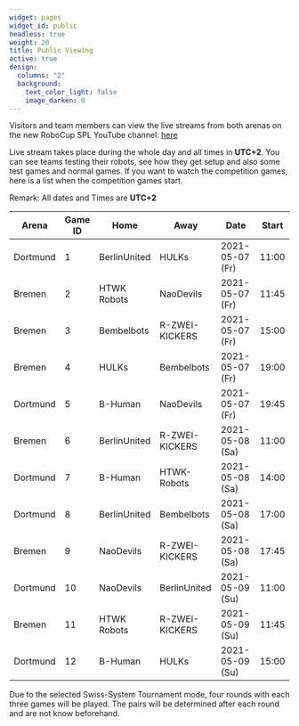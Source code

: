```yaml
---
widget: pages
widget_id: public
headless: true
weight: 20
title: Public Viewing
active: true
design:
  columns: "2"
  background:
    text_color_light: false
    image_darken: 0
---
```

Visitors and team members can view the live streams from both arenas on the new RoboCup SPL YouTube channel: [here](https://www.youtube.com/channel/UCmJWzHyCuBs8zaQcJfw077g)

Live stream takes place during the whole day and all times in **UTC+2**. You can see teams testing their robots, see how they get setup and also some test games and normal games. If you want to watch the competition games, here is a list when the competition games start.

Remark: All dates and Times are **UTC+2**

| Arena    | Game ID | Home         | Away           | Date            | Start |
|----------|---------|--------------|----------------|-----------------|-------|
| Dortmund | 1       | BerlinUnited | HULKs          | 2021-05-07 (Fr) | 11:00 |
| Bremen   | 2       | HTWK Robots  | NaoDevils      | 2021-05-07 (Fr) | 11:45 |
| Bremen   | 3       | Bembelbots   | R-ZWEI-KICKERS | 2021-05-07 (Fr) | 15:00 |
| Bremen   | 4       | HULKs        | Bembelbots     | 2021-05-07 (Fr) | 19:00 |
| Dortmund | 5       | B-Human      | NaoDevils      | 2021-05-07 (Fr) | 19:45 |
| Bremen   | 6       | BerlinUnited | R-ZWEI-KICKERS | 2021-05-08 (Sa) | 11:00 |
| Dortmund | 7       | B-Human      | HTWK-Robots    | 2021-05-08 (Sa) | 14:00 |
| Dortmund | 8       | BerlinUnited | Bembelbots     | 2021-05-08 (Sa) | 17:00 |
| Bremen   | 9       | NaoDevils    | R-ZWEI-KICKERS | 2021-05-08 (Sa) | 17:45 |
| Dortmund | 10      | NaoDevils    | BerlinUnited   | 2021-05-09 (Su) | 11:00 |
| Bremen   | 11      | HTWK Robots  | R-ZWEI-KICKERS | 2021-05-09 (Su) | 11:45 |
| Dortmund | 12      | B-Human      | HULKs          | 2021-05-09 (Su) | 15:00 |

Due to the selected Swiss-System Tournament mode, four rounds with each three games will be played. The pairs will be determined after each round and are not know beforehand.